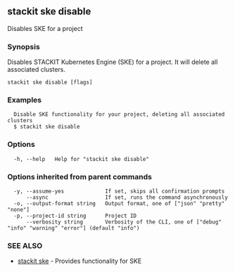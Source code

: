 ## stackit ske disable

Disables SKE for a project

### Synopsis

Disables STACKIT Kubernetes Engine (SKE) for a project. It will delete all associated clusters.

```
stackit ske disable [flags]
```

### Examples

```
  Disable SKE functionality for your project, deleting all associated clusters
  $ stackit ske disable
```

### Options

```
  -h, --help   Help for "stackit ske disable"
```

### Options inherited from parent commands

```
  -y, --assume-yes             If set, skips all confirmation prompts
      --async                  If set, runs the command asynchronously
  -o, --output-format string   Output format, one of ["json" "pretty" "none"]
  -p, --project-id string      Project ID
      --verbosity string       Verbosity of the CLI, one of ["debug" "info" "warning" "error"] (default "info")
```

### SEE ALSO

* [stackit ske](./stackit_ske.md)	 - Provides functionality for SKE

